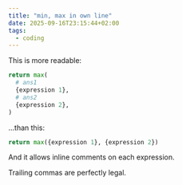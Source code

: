 ```yaml
---
title: "min, max in own line"
date: 2025-09-16T23:15:44+02:00
tags:
  - coding
---
```


This is more readable:

```python
return max(
  # ans1
  {expression 1},
  # ans2
  {expression 2},
)
```

...than this:

```python
return max({expression 1}, {expression 2})
```

And it allows inline comments on each expression.

Trailing commas are perfectly legal.
